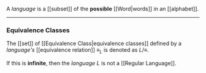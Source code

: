 A _language_ is a [[subset]] of the **possible** [[Word|words]] in an [[alphabet]].

---
### Equivalence Classes
The [[set]] of [[Equivalence Class|equivalence classes]] defined by a _language's_ [[equivalence relation]] $\equiv_L$ is denoted as $L/\equiv$.

If this is **infinite**, then the _language_ $L$ is not a [[Regular Language]].
